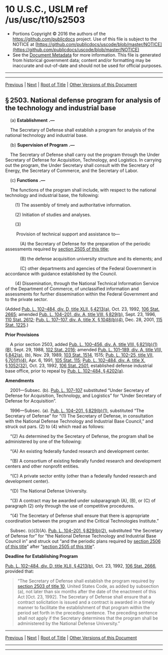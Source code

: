 ---
---

# 10 U.S.C., USLM ref /us/usc/t10/s2503

* Portions Copyright © 2016 the authors of the https://github.com/publicdocs project.
  Use of this file is subject to the NOTICE at [https://github.com/publicdocs/uscode/blob/master/NOTICE](https://github.com/publicdocs/uscode/blob/master/NOTICE)
* See the [Document Metadata](././../../../../../../..//README.md) for more information.
  This file is generated from historical government data; content and/or formatting may be inaccurate and out-of-date and should not be used for official purposes.

----------
----------

[Previous](./../../../../../../..//us/usc/t10/stA/ptIV/ch148/schII/m__us_usc_t10_s2502.md) | [Next](./../../../../../../..//us/usc/t10/stA/ptIV/ch148/schII/m__us_usc_t10_s2504.md) | [Root of Title](./../../../../../../../) | [Other Versions of this Document](https://publicdocs.github.io/go/links?ns=uslm&ref=%2Fus%2Fusc%2Ft10%2Fs2503)

## § 2503. National defense program for analysis of the technology and industrial base

    (a)  __Establishment__  __.—__ 

    The Secretary of Defense shall establish a program for analysis of the national technology and industrial base.

    (b)  __Supervision of Program__  __.—__ 

    The Secretary of Defense shall carry out the program through the Under Secretary of Defense for Acquisition, Technology, and Logistics. In carrying out the program, the Under Secretary shall consult with the Secretary of Energy, the Secretary of Commerce, and the Secretary of Labor.

    (c)  __Functions__  __.—__ 

    The functions of the program shall include, with respect to the national technology and industrial base, the following:

        (1) The assembly of timely and authoritative information.

        (2) Initiation of studies and analyses.

        (3)

         Provision of technical support and assistance to—

            (A) the Secretary of Defense for the preparation of the periodic assessments required by [section 2505 of this title][/us/usc/t10/s2505];

            (B) the defense acquisition university structure and its elements; and

            (C) other departments and agencies of the Federal Government in accordance with guidance established by the Council.

        (4) Dissemination, through the National Technical Information Service of the Department of Commerce, of unclassified information and assessments for further dissemination within the Federal Government and to the private sector.

(Added [Pub. L. 102–484, div. D, title XLII, § 4213(a)][/us/pl/102/484/s4213/a], Oct. 23, 1992, [106 Stat. 2665][/us/stat/106/2665]; amended [Pub. L. 104–201, div. A, title VIII, § 829(b)][/us/pl/104/201/s829/b], Sept. 23, 1996, [110 Stat. 2612][/us/stat/110/2612]; [Pub. L. 107–107, div. A, title X, § 1048(b)(4)][/us/pl/107/107/s1048/b/4], Dec. 28, 2001, [115 Stat. 1225][/us/stat/115/1225].)

 __Prior Provisions__ 

    A prior section 2503, added [Pub. L. 100–456, div. A, title VIII, § 821(b)(1)(B)][/us/pl/100/456/s821/b/1/B], Sept. 29, 1988, [102 Stat. 2016][/us/stat/102/2016]; amended [Pub. L. 101–189, div. A, title VIII, § 842(a)][/us/pl/101/189/s842/a], (b), Nov. 29, 1989, [103 Stat. 1514][/us/stat/103/1514], 1515; [Pub. L. 102–25, title VII, § 701(f)(4)][/us/pl/102/25/s701/f/4], Apr. 6, 1991, [105 Stat. 115][/us/stat/105/115]; [Pub. L. 102–484, div. A, title X, § 1052(32)][/us/pl/102/484/s1052/32], Oct. 23, 1992, [106 Stat. 2501][/us/stat/106/2501], established defense industrial base office, prior to repeal by [Pub. L. 102–484, § 4202(a)][/us/pl/102/484/s4202/a].

 __Amendments__ 

    2001—Subsec. (b). [Pub. L. 107–107][/us/pl/107/107] substituted “Under Secretary of Defense for Acquisition, Technology, and Logistics” for “Under Secretary of Defense for Acquisition”.

    1996—Subsec. (a). [Pub. L. 104–201, § 829(b)(1)][/us/pl/104/201/s829/b/1], substituted “The Secretary of Defense” for “(1) The Secretary of Defense, in consultation with the National Defense Technology and Industrial Base Council,” and struck out pars. (2) to (4) which read as follows:

    “(2) As determined by the Secretary of Defense, the program shall be administered by one of the following:

    “(A) An existing federally funded research and development center.

    “(B) A consortium of existing federally funded research and development centers and other nonprofit entities.

    “(C) A private sector entity (other than a federally funded research and development center).

    “(D) The National Defense University.

    “(3) A contract may be awarded under subparagraph (A), (B), or (C) of paragraph (2) only through the use of competitive procedures.

    “(4) The Secretary of Defense shall ensure that there is appropriate coordination between the program and the Critical Technologies Institute.”

    Subsec. (c)(3)(A). [Pub. L. 104–201, § 829(b)(2)][/us/pl/104/201/s829/b/2], substituted “the Secretary of Defense for” for “the National Defense Technology and Industrial Base Council in” and struck out “and the periodic plans required by [section 2506 of this title][/us/usc/t10/s2506]” after “[section 2505 of this title][/us/usc/t10/s2505]”.

 __Deadline for Establishing Program__ 

[Pub. L. 102–484, div. D, title XLII, § 4213(b)][/us/pl/102/484/s4213/b], Oct. 23, 1992, [106 Stat. 2666][/us/stat/106/2666], provided that: 

> “The Secretary of Defense shall establish the program required by [section 2503 of title 10][/us/usc/t10/s2503], United States Code, as added by subsection (a), not later than six months after the date of the enactment of this Act \[Oct. 23, 1992\]. The Secretary of Defense shall ensure that a contract solicitation is issued and a contract is awarded in a timely manner to facilitate the establishment of that program within the period set forth in the preceding sentence. The preceding sentence shall not apply if the Secretary determines that the program shall be administered by the National Defense University.”

----------

[Previous](./../../../../../../..//us/usc/t10/stA/ptIV/ch148/schII/m__us_usc_t10_s2502.md) | [Next](./../../../../../../..//us/usc/t10/stA/ptIV/ch148/schII/m__us_usc_t10_s2504.md) | [Root of Title](./../../../../../../../) | [Other Versions of this Document](https://publicdocs.github.io/go/links?ns=uslm&ref=%2Fus%2Fusc%2Ft10%2Fs2503)

----------
----------

[/us/usc/t10/s2505]: https://publicdocs.github.io/go/links?ns=uslm&ref=%2Fus%2Fusc%2Ft10%2Fs2505
[/us/pl/102/484/s4213/a]: https://publicdocs.github.io/go/links?ns=uslm&ref=%2Fus%2Fpl%2F102%2F484%2Fs4213%2Fa
[/us/stat/106/2665]: https://publicdocs.github.io/go/links?ns=uslm&ref=%2Fus%2Fstat%2F106%2F2665
[/us/pl/104/201/s829/b]: https://publicdocs.github.io/go/links?ns=uslm&ref=%2Fus%2Fpl%2F104%2F201%2Fs829%2Fb
[/us/stat/110/2612]: https://publicdocs.github.io/go/links?ns=uslm&ref=%2Fus%2Fstat%2F110%2F2612
[/us/pl/107/107/s1048/b/4]: https://publicdocs.github.io/go/links?ns=uslm&ref=%2Fus%2Fpl%2F107%2F107%2Fs1048%2Fb%2F4
[/us/stat/115/1225]: https://publicdocs.github.io/go/links?ns=uslm&ref=%2Fus%2Fstat%2F115%2F1225
[/us/pl/100/456/s821/b/1/B]: https://publicdocs.github.io/go/links?ns=uslm&ref=%2Fus%2Fpl%2F100%2F456%2Fs821%2Fb%2F1%2FB
[/us/stat/102/2016]: https://publicdocs.github.io/go/links?ns=uslm&ref=%2Fus%2Fstat%2F102%2F2016
[/us/pl/101/189/s842/a]: https://publicdocs.github.io/go/links?ns=uslm&ref=%2Fus%2Fpl%2F101%2F189%2Fs842%2Fa
[/us/stat/103/1514]: https://publicdocs.github.io/go/links?ns=uslm&ref=%2Fus%2Fstat%2F103%2F1514
[/us/pl/102/25/s701/f/4]: https://publicdocs.github.io/go/links?ns=uslm&ref=%2Fus%2Fpl%2F102%2F25%2Fs701%2Ff%2F4
[/us/stat/105/115]: https://publicdocs.github.io/go/links?ns=uslm&ref=%2Fus%2Fstat%2F105%2F115
[/us/pl/102/484/s1052/32]: https://publicdocs.github.io/go/links?ns=uslm&ref=%2Fus%2Fpl%2F102%2F484%2Fs1052%2F32
[/us/stat/106/2501]: https://publicdocs.github.io/go/links?ns=uslm&ref=%2Fus%2Fstat%2F106%2F2501
[/us/pl/102/484/s4202/a]: https://publicdocs.github.io/go/links?ns=uslm&ref=%2Fus%2Fpl%2F102%2F484%2Fs4202%2Fa
[/us/pl/107/107]: https://publicdocs.github.io/go/links?ns=uslm&ref=%2Fus%2Fpl%2F107%2F107
[/us/pl/104/201/s829/b/1]: https://publicdocs.github.io/go/links?ns=uslm&ref=%2Fus%2Fpl%2F104%2F201%2Fs829%2Fb%2F1
[/us/pl/104/201/s829/b/2]: https://publicdocs.github.io/go/links?ns=uslm&ref=%2Fus%2Fpl%2F104%2F201%2Fs829%2Fb%2F2
[/us/usc/t10/s2506]: https://publicdocs.github.io/go/links?ns=uslm&ref=%2Fus%2Fusc%2Ft10%2Fs2506
[/us/usc/t10/s2505]: https://publicdocs.github.io/go/links?ns=uslm&ref=%2Fus%2Fusc%2Ft10%2Fs2505
[/us/pl/102/484/s4213/b]: https://publicdocs.github.io/go/links?ns=uslm&ref=%2Fus%2Fpl%2F102%2F484%2Fs4213%2Fb
[/us/stat/106/2666]: https://publicdocs.github.io/go/links?ns=uslm&ref=%2Fus%2Fstat%2F106%2F2666
[/us/usc/t10/s2503]: https://publicdocs.github.io/go/links?ns=uslm&ref=%2Fus%2Fusc%2Ft10%2Fs2503


